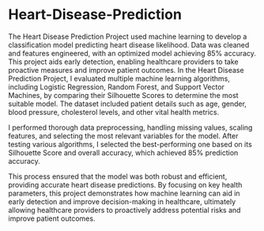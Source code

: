# Heart-Disease-Prediction
The Heart Disease Prediction Project used machine learning to develop a classification model predicting heart disease likelihood. Data was cleaned and features engineered, with an optimized model achieving 85% accuracy. This project aids early detection, enabling healthcare providers to take proactive measures and improve patient outcomes.
In the Heart Disease Prediction Project, I evaluated multiple machine learning algorithms, including Logistic Regression, Random Forest, and Support Vector Machines, by comparing their Silhouette Scores to determine the most suitable model. The dataset included patient details such as age, gender, blood pressure, cholesterol levels, and other vital health metrics.

I performed thorough data preprocessing, handling missing values, scaling features, and selecting the most relevant variables for the model. After testing various algorithms, I selected the best-performing one based on its Silhouette Score and overall accuracy, which achieved 85% prediction accuracy.

This process ensured that the model was both robust and efficient, providing accurate heart disease predictions. By focusing on key health parameters, this project demonstrates how machine learning can aid in early detection and improve decision-making in healthcare, ultimately allowing healthcare providers to proactively address potential risks and improve patient outcomes.







